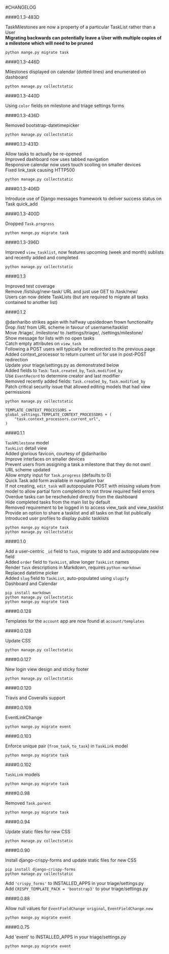 #CHANGELOG

####0.1.3-483D

TaskMilestones are now a property of a particular TaskList rather than a User  
**Migrating backwards can potentially leave a User with multiple copies of a milestone which will need to be pruned**

    python mange.py migrate task

####0.1.3-446D

Milestones displayed on calendar (dotted lines) and enumerated on dashboard  

    python manage.py collectstatic

####0.1.3-440D

Using `color` fields on milestone and triage settings forms  

####0.1.3-436D

Removed bootstrap-datetimepicker  

    python manage.py collectstatic

####0.1.3-431D

Allow tasks to actually be re-opened  
Improved dashboard now uses tabbed navigation  
Responsive calendar now uses touch scolling on smaller devices  
Fixed link_task causing HTTP500  

    python manage.py collectstatic

####0.1.3-406D

Introduce use of Django messages framework to deliver success status on Task quick_add  

####0.1.3-400D

Dropped `Task.progress`  

    python mange.py migrate task

####0.1.3-396D

Improved `view_tasklist`, now features upcoming (week and month) sublists and recently added and completed  

    python manage.py collectstatic

####0.1.3

Improved test coverage  
Remove /listslug/new-task/ URL and just use GET to /task/new/  
Users can now delete TaskLists (but are required to migrate all tasks contained to another list)  

####0.1.2

@danharibo strikes again with halfway upsidedown frown functionality  
Drop /list/ from URL scheme in favour of username/tasklist  
Move /triage/, /milestone/ to /settings/triage/, /settings/milestone/  
Show message for lists with no open tasks  
Catch empty attributes on `view_task`  
Following a POST users will typically be redirected to the previous page  
Added context_processor to return current url for use in post-POST redirection  
Update your triage/settings.py as demonstrated below  
Added fields to `Task`: `Task.created_by`, `Task.modified_by`  
Use `EventRecord` to determine creator and last modifier  
Removed recently added fields: `Task.created_by`, `Task.modified_by`  
Patch critical security issue that allowed editing models that had view permissions  

    python manage.py collectstatic

    TEMPLATE_CONTEXT_PROCESSORS = global_settings.TEMPLATE_CONTEXT_PROCESSORS + (
        "task.context_processors.current_url",
    )

####0.1.1

`TaskMilestone` model  
`TaskList` detail view  
Added glorious favicon, courtesy of @danharibo  
Improve interfaces on smaller devices  
Prevent users from assigning a task a milestone that they do not own!  
URL scheme updated  
Allow empty input for `Task.progress` (defaults to 0)  
Quick Task add form available in navigation bar  
If not creating, `edit_task` will autopopulate POST with missing values from model to allow partial form completion to not throw required field errors  
Overdue tasks can be rescheduled directly from the dashboard  
Hide completed tasks from the main list by default  
Removed requirement to be logged in to access view_task and view_tasklist  
Provide an option to share a tasklist and all tasks on that list publically  
Introduced user profiles to display public tasklists  


    python mange.py migrate task
    python manage.py collectstatic

####0.1.0

Add a user-centric `_id` field to `Task`, migrate to add and autopopulate new field  
Added `order` field to `TaskList`, allow longer `TaskList` names  
Render `Task` descriptions in Markdown, requires `python-markdown`  
Replaced datetime picker  
Added `slug` field to `TaskList`, auto-populated using `slugify`  
Dashboard and Calendar

    pip install markdown
    python manage.py collectstatic
    python mange.py migrate task

####0.0.128

Templates for the `account` app are now found at `account/templates`  

####0.0.128

Update CSS

    python manage.py collectstatic

####0.0.127

New login view design and sticky footer

    python manage.py collectstatic

####0.0.120

Travis and Coveralls support

####0.0.109

EventLinkChange

    python mange.py migrate event

####0.0.103

Enforce unique pair (`from_task`, `to_task`) in `TaskLink` model

    python mange.py migrate task

####0.0.102

`TaskLink` models

    python mange.py migrate task

####0.0.98

Removed `Task.parent`

    python mange.py migrate task

####0.0.94

Update static files for new CSS

    python manage.py collectstatic

####0.0.90

Install django-crispy-forms and update static files for new CSS

    pip install django-crispy-forms
    python manage.py collectstatic

Add `'crispy_forms'` to INSTALLED_APPS in your triage/settings.py  
Add `CRISPY_TEMPLATE_PACK = 'bootstrap3'` to your triage/settings.py

####0.0.88

Allow null values for `EventFieldChange original`, `EventFieldChange.new`

    python mange.py migrate event

####0.0.75

Add 'event' to INSTALLED_APPS in your triage/settings.py

    python mange.py migrate event
